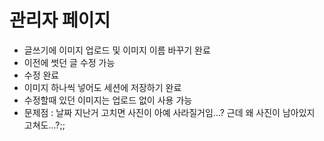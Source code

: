 # 관리자 페이지  
- 글쓰기에 이미지 업로드 및 이미지 이름 바꾸기 완료  
- 이전에 썻던 글 수정 가능  
- 수정 완료  
- 이미지 하나씩 넣어도 세션에 저장하기 완료  
- 수정할때 있던 이미지는 업로드 없이 사용 가능  
- 문제점 :  날짜 지난거 고치면 사진이 아예 사라질거임...? 근데 왜 사진이 남아있지 고쳐도...?;;
